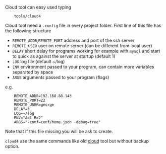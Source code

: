 Cloud tool can easy used typing

        tools/cloud4

Cloud tool need a `.config` file in every project folder. First line of this file has the following structure

- `REMOTE_ADDR`,`REMOTE_PORT` address and port of the ssh server
- `REMOTE_USER` user on remote server (can be different from local user)
- `DELAY` short delay for programs working for example with `mysql` and start to quick as against the server at startup (default 1)
- `LOG` log file (default ~/log)
- `ENV` environment passed to your program, can contain more variables separated by space
- `ARGS` arguments passed to your program (flags)

e.g.

        REMOTE_ADDR=192.168.88.143
        REMOTE_PORT=22
        REMOTE_USER=george
        DELAY=3
        LOG=~/log
        ENV="A=1 B=2"
        ARGS="-conf=conf/home.json -debug=true"

Note that if this file missing you will be ask to create.

`cloud4` use the same commands like old [cloud](https://github.com/geosoft1/tools/wiki/Cloud-tool) tool but without backup option.
